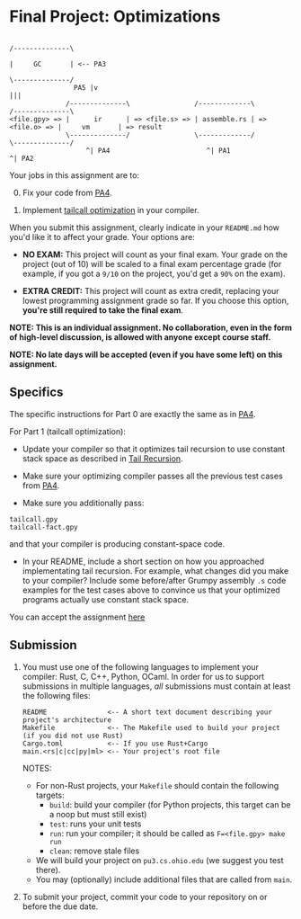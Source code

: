 # Final Project: Optimizations

```
                                                                             /--------------\
                                                                             |     GC       | <-- PA3
                                                                             \--------------/
                PA5 |v                                                             |||
              /--------------\                /-------------\                /--------------\
<file.gpy> => |      ir      | => <file.s> => | assemble.rs | => <file.o> => |     vm       | => result
              \--------------/                \-------------/                \--------------/
                   ^| PA4                        ^| PA1                             ^| PA2
```

Your jobs in this assignment are to: 

0. Fix your code from [PA4](4.md).

1. Implement [tailcall optimization](../doc/tail-recursion.md) in your compiler.

When you submit this assignment, clearly indicate in your `README.md` how you'd like it to affect your grade. Your options are: 

* **NO EXAM:** This project will count as your final exam. Your grade on the project (out of 10) will be scaled to a final exam percentage grade (for example, if you got a `9/10` on the project, you'd get a `90%` on the exam).

* **EXTRA CREDIT:** This project will count as extra credit, replacing your lowest programming assignment grade so far. If you choose this option, **you're still required to take the final exam**.

**NOTE: This is an individual assignment. No collaboration, even in the form of high-level discussion, is allowed with anyone except course staff.**

**NOTE: No late days will be accepted (even if you have some left) on this assignment.**

## Specifics

The specific instructions for Part 0 are exactly the same as in [PA4](4.md).

For Part 1 (tailcall optimization): 

* Update your compiler so that it optimizes tail recursion to use constant stack space as described in [Tail Recursion](../doc/tail-recursion.md).

* Make sure your optimizing compiler passes all the previous test cases from [PA4](4.md).

* Make sure you additionally pass: 

```
tailcall.gpy
tailcall-fact.gpy
```

and that your compiler is producing constant-space code.

* In your README, include a short section on how you approached implementating tail recursion. For example, what changes did you make to your compiler? Include some before/after Grumpy assembly `.s` code examples for the test cases above to convince us that your optimized programs actually use constant stack space.

You can accept the assignment [here](https://classroom.github.com/a/iqup36jK)

## Submission

1. You must use one of the following languages to implement your compiler: Rust, C, C++, Python, OCaml. In order for us to support submissions in multiple languages, *all* submissions must contain at least the following files:
   
   ```
   README               <-- A short text document describing your project's architecture
   Makefile             <-- The Makefile used to build your project (if you did not use Rust)
   Cargo.toml           <-- If you use Rust+Cargo
   main.<rs|c|cc|py|ml> <-- Your project's root file
   ```
   
   NOTES:
   * For non-Rust projects, your `Makefile` should contain the following targets:
      - `build`: build your compiler (for Python projects, this target can be a noop but must still exist)
      - `test`: runs your unit tests
      - `run`: run your compiler; it should be called as `F=<file.gpy> make run`
      - `clean`: remove stale files
   * We will build your project on `pu3.cs.ohio.edu` (we suggest you test there).
   * You may (optionally) include additional files that are called from `main`.
   
 2. To submit your project, commit your code to your repository on or before the due date.
